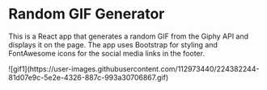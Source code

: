 <h1>Random GIF Generator</h1>
<p>This is a React app that generates a random GIF from the Giphy API and displays it on the page. The app uses Bootstrap for styling and FontAwesome icons for the social media links in the footer.</p>
![gif1](https://user-images.githubusercontent.com/112973440/224382244-81d07e9c-5e2e-4326-887c-993a30706867.gif)

